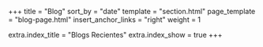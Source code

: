 +++
title = "Blog"
sort_by = "date"
template = "section.html"
page_template = "blog-page.html"
insert_anchor_links = "right"
weight = 1

extra.index_title = "Blogs Recientes"
extra.index_show = true
+++
